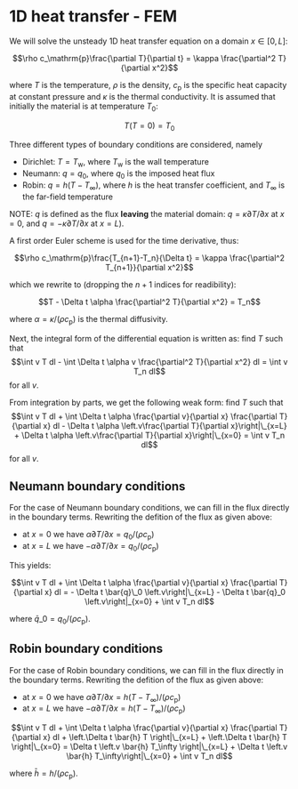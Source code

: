 1D heat transfer - FEM
============

We will solve the unsteady 1D heat transfer equation on a domain $x \in [0,L]$:

$$\rho c_\mathrm{p}\frac{\partial T}{\partial t} = 
\kappa \frac{\partial^2 T}{\partial x^2}$$

where $T$ is the temperature, $\rho$ is the density, $c_\mathrm{p}$ is the
specific heat capacity at constant pressure and $\kappa$ is the thermal 
conductivity. It is assumed that initially the material is at temperature $T_0$:

$$T(T=0)=T_0$$

Three different
types of boundary conditions are considered, namely 
* Dirichlet: $T = T_\mathrm{w}$, where $T_\mathrm{w}$ is the wall temperature
* Neumann: $q=q_0$, where $q_0$ is the imposed heat flux
* Robin: $q=h(T-T_\infty)$, where $h$ is the heat transfer coefficient, and 
$T_\infty$ is the far-field temperature

NOTE: $q$ is defined as the flux **leaving** the material domain: 
$q=\kappa \partial T/\partial x$ at $x=0$, and $q=-\kappa \partial T/\partial x$ at
$x=L$).

A first order Euler scheme is used for the time derivative, thus:

$$\rho c_\mathrm{p}\frac{T_{n+1}-T_n}{\Delta t} = 
\kappa \frac{\partial^2 T_{n+1}}{\partial x^2}$$

which we rewrite to (dropping the $n+1$ indices for readibility):

$$T - \Delta t \alpha \frac{\partial^2 T}{\partial x^2} = T_n$$

where $\alpha = \kappa / (\rho c_\mathrm{p})$ is the thermal diffusivity.

Next, the integral form of the differential equation is written as: find $T$ such that
$$\int v  T dl - \int \Delta t \alpha v \frac{\partial^2 T}{\partial x^2} dl = \int v T_n dl$$
for all $v$.

From integration by parts, we get the following weak form: find $T$ such that
$$\int v  T dl + \int \Delta t \alpha \frac{\partial v}{\partial x} \frac{\partial T}{\partial x} dl - \Delta t \alpha \left.v\frac{\partial T}{\partial x}\right|\_{x=L} + \Delta t \alpha \left.v\frac{\partial T}{\partial x}\right|\_{x=0} = \int v T_n dl$$
for all $v$.

Neumann boundary conditions
--------
For the case of Neumann boundary conditions, we can fill in the flux directly in
the boundary terms. Rewriting the defition of the flux as given above: 

* at $x=0$ we have $\alpha \partial T/\partial x=q_0/(\rho c_\mathrm{p})$
* at $x=L$ we have $-\alpha \partial T/\partial x=q_0/(\rho c_\mathrm{p})$

This yields:

$$\int v  T dl + \int \Delta t \alpha \frac{\partial v}{\partial x} \frac{\partial T}{\partial x} dl = - \Delta t \bar{q}\_0 \left.v\right|\_{x=L} - \Delta t \bar{q}_0 \left.v\right|_{x=0} + \int v T_n dl$$

where $\bar{q}\_0 = q_0/(\rho c_\mathrm{p})$.


Robin boundary conditions
--------
For the case of Robin boundary conditions, we can fill in the flux directly in
the boundary terms. Rewriting the defition of the flux as given above:

* at $x=0$ we have $\alpha \partial T/\partial x=h(T-T_\infty)/(\rho c_\mathrm{p})$
* at $x=L$ we have $-\alpha \partial T/\partial x=h(T-T_\infty)/(\rho c_\mathrm{p})$


$$\int v  T dl + \int \Delta t \alpha \frac{\partial v}{\partial x} \frac{\partial T}{\partial x} dl + \left.\Delta t \bar{h} T \right|\_{x=L} + \left.\Delta t \bar{h} T \right|\_{x=0} = \Delta t \left.v \bar{h} T_\infty \right|\_{x=L} + \Delta t \left.v \bar{h} T_\infty\right|\_{x=0} + \int v T_n dl$$

where $\bar{h} = h/(\rho c_\mathrm{p})$.
